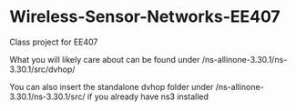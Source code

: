 # Wireless-Sensor-Networks-EE407
Class project for EE407

What you will likely care about can be found under 
/ns-allinone-3.30.1/ns-3.30.1/src/dvhop/

You can also insert the standalone dvhop folder under /ns-allinone-3.30.1/ns-3.30.1/src/ if you already have ns3 installed
